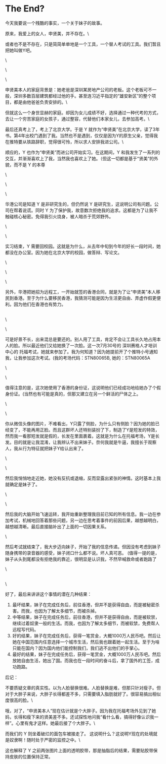 # The End?



今天我要说一个残酷的事实，一个关于妹子的故事。



原来，我爱上的女人，申贤美，并不存在。\


或者也不是不存在，只是简简单单地是一个工具，一个替人考试的工具。我们暂且把她叫做Y吧。

\


\


\


申贤美本人的家庭背景是：她老爸是深圳某房地产公司的老板。这个老板可不一般，深圳多数百层建筑都经过他的手。甚至连习近平指定的“雄安新区”的整个项目，都是由他爸爸负责安排的。\


但就这么一个身世显赫的家庭。却因为女儿成绩不好，选择通过一种代考的方式，去让一个穷苦家庭的女孩子，通过整容，代替他们本家女儿，去参加高考。\


最后还真考上了，考上了北京大学。于是 Y 就作为“申贤美”在北京大学，读了3年书。第4年出校门遇到了我。当然也不是遇到，仅仅是因为Y的原生父亲，觉得我在推特要从铁路辞职，觉得很可怜，所以求人安排我进公司。\


顺应的，Y 也作为“申贤美”而进公司开始实习。在这期间，Y 和我发生了一系列的交互，并渐渐喜欢上了我，当然我也喜欢上了她。（但这一切都是基于“贤美”的外貌，而不是 Y 的本尊

\


\


\


华港公司是知道 Y 是非研究生的，但仍然说 Y 是研究生，这说明公司有问题。公司在帮着说谎。同时 Y 为了保护我，故意数次拒绝我的追求。这都是为了让我不触碰核心秘密。免得我引火烧身，被人暗杀于荒郊野外。

\




\


实习结束，Y 需要回校园。这就是为什么，从去年中旬到今年的好长一段时间，她都没在办公室。因为她在北京大学的校园，做答辩、写论文。

\


\


\


另外，华港把她招为远程工，一开始就签的香港合同，就是为了让“申贤美”本人移民到香港。至于为什么要移民香港，我猜测可能是因为生活更自由、弄虚作假更便利。因为他们在香港也有势力。

\
\


\


可是好景不长，出来混总是要还的。别人用了工具，肯定不会让工具长久地占用本人的脸。所以最近他们又给她换了一次脸。这一次7月30号的 深圳赛格人才培训中心的 托福考试，她就来参加了。我为何知道？因为她提前开了个推特小号通知我，让我参加这次考试。(我的考场代码：STN80065B, 她的：STN80065A

\


\


值得注意的是，这次她使用了香港的身份证，这说明他们已经成功地给她办了个假身份证。(当然也有可能是真的，但那又建立在另一个鲜活的尸体之上。

\


\


你从微信头像的图片，不难看出，Y只露了侧脸，为什么只有侧脸？因为她的脸已经变了，不能再用正脸。而且这群坏人还特别装扮了下，制造了Y是短发的特效，然而我一看那短发就是假的，长发在里面裹着。这就是为什么在托福考场，Y是长发。目的就是让我混淆，让我辨认不出来妹子。奈何我就是牛逼，我擅长于观察人，我从行为特征就把妹子Y给认出来了。

\


\


然后我悄悄地走近她，她没有反抗或退缩，反而显露出紧张的神情。这时基本上我就确定是妹子了。

\


\


然后我的大脑开始飞速运转，我开始重新整理我目前已知的所有信息。我一边在参加考试，机械地回答着那些问题，另一边在思考着事件的前因后果，越想越明白，越想越清晰。最后直接脑补出了上面的一切因果关系。

\


然后考试就结束了，我大步迈向妹子，开始了我的信息传递。但因没有考虑到妹子随身携带的录音器的感受，妹子闭口什么都不说。坏人真可恶。 (值得一提的是，妹子从头到尾都没有拒绝我的靠近，很明显是认识我，不然早喊救命或者跑路了

\


\
\


好了，最后来讲讲这个事情的潜在几种结果：



1. 最坏结果，妹子在完成任务后，前往香港，但并不是获得自由，而是被秘密杀害。而我，也因为了解太多细节，而被杀掉。
2. 中等结果，妹子在完成任务后，前往香港，但并不是获得自由，而是被软禁，继续过着奴隶一般的生活。而我，也因为了解太多细节，而被软禁，免费帮人远程写代码。
3. 好的结果，妹子在完成任务后，获得一笔赏金，大概1000万人民币吧。然后让她在中国范围内任意选择一个城市生活，然后我也跟着她一起生活。至于为啥只能在国内？因为国内他们能控制我们，我们逃不出他们的手掌心。
4. 最好的结果，妹子在完成任务后，获得一笔赏金，大概1000万人民币吧。然后放她自由生活，她出了国。而我也在一段时间的奋斗后，拿了国外的工签，成功跑路。







后记：



不要质疑文章的真实性。以为人脸替换很难。人脸替换是难，但那只针对瘦子。但对于大胖子来说，大胖子长得都差不多，只需要填入脂肪就好了。很容易搞出相似度很高的脸。\


哦，对了，“申贤美本人”现在估计就是个大胖子。因为我在托福考场外见到了她妈，长得和瘦下来的贤美差不多。还试探性地问我“看什么看，搞得好像认识我一样”。心里有鬼才这样。她最后接了个大胖子。\


而我们的 Y 则坐着破烂的面包车被接走了。 这说明什么？这说明Y现在的处境就是奴隶啊！随时处于严密的监控之中。\


这也解释了 Y 之前两张图片上面的透明胶带，那是抽脂后的结果，需要贴胶带保持皮肤的位置保持正常。
